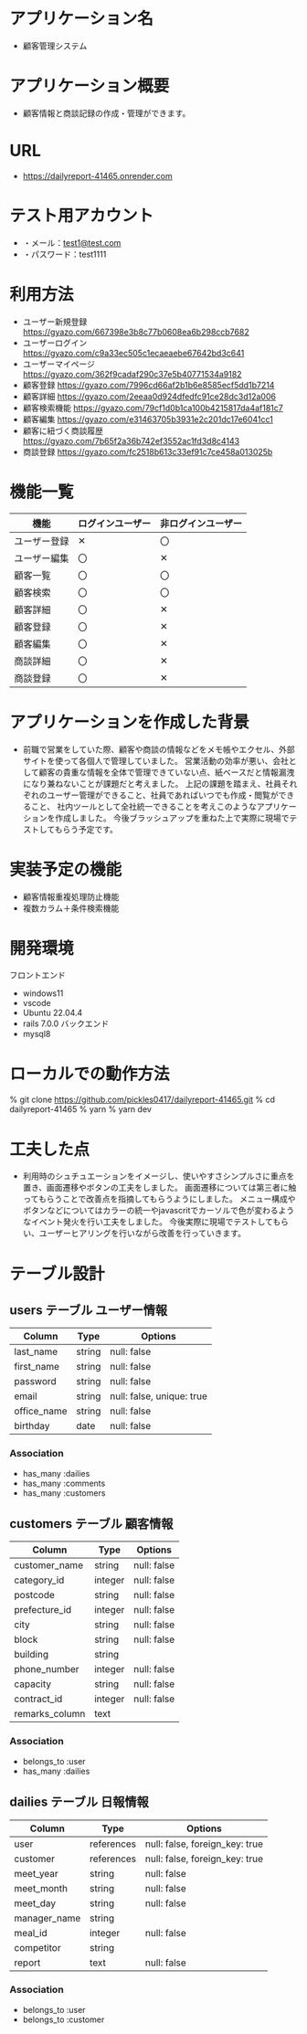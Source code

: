 # アプリケーション名
- 顧客管理システム

# アプリケーション概要
- 顧客情報と商談記録の作成・管理ができます。

# URL
- https://dailyreport-41465.onrender.com

# テスト用アカウント
- ・メール：test1@test.com
- ・パスワード：test1111

# 利用方法
- ユーザー新規登録 https://gyazo.com/667398e3b8c77b0608ea6b298ccb7682
- ユーザーログイン https://gyazo.com/c9a33ec505c1ecaeaebe67642bd3c641
- ユーザーマイページ https://gyazo.com/362f9cadaf290c37e5b40771534a9182
- 顧客登録 https://gyazo.com/7996cd66af2b1b6e8585ecf5dd1b7214
- 顧客詳細 https://gyazo.com/2eeaa0d924dfedfc91ce28dc3d12a006
- 顧客検索機能 https://gyazo.com/79cf1d0b1ca100b4215817da4af181c7
- 顧客編集 https://gyazo.com/e31463705b3931e2c201dc17e6041cc1
- 顧客に紐づく商談履歴 https://gyazo.com/7b65f2a36b742ef3552ac1fd3d8c4143
- 商談登録 https://gyazo.com/fc2518b613c33ef91c7ce458a013025b

# 機能一覧
| 機能               | ログインユーザー| 非ログインユーザー  |
| ------------------ | -------------- | ------------------ |
| ユーザー登録        | ✕             | 〇                 |
| ユーザー編集        | 〇             | ✕                 |
| 顧客一覧            | 〇             | 〇                 |
| 顧客検索            | 〇             | 〇                 |
| 顧客詳細            | 〇             | ✕                 |
| 顧客登録            | 〇             | ✕                 |
| 顧客編集            | 〇             | ✕                 |
| 商談詳細            | 〇             | ✕                 |
| 商談登録            | 〇             | ✕                 |

# アプリケーションを作成した背景
- 前職で営業をしていた際、顧客や商談の情報などをメモ帳やエクセル、外部サイトを使って各個人で管理していました。
営業活動の効率が悪い、会社として顧客の貴重な情報を全体で管理できていない点、紙ベースだと情報漏洩になり兼ねないことが課題だと考えました。
上記の課題を踏まえ、社員それぞれのユーザー管理ができること、社員であればいつでも作成・閲覧ができること、
社内ツールとして全社統一できることを考えこのようなアプリケーションを作成しました。
今後ブラッシュアップを重ねた上で実際に現場でテストしてもらう予定です。


# 実装予定の機能
- 顧客情報重複処理防止機能
- 複数カラム＋条件検索機能

# 開発環境
フロントエンド
- windows11
- vscode
- Ubuntu 22.04.4
- rails 7.0.0
バックエンド
- mysql8

# ローカルでの動作方法
% git clone https://github.com/pickles0417/dailyreport-41465.git
% cd dailyreport-41465
% yarn
% yarn dev

# 工夫した点
- 利用時のシュチュエーションをイメージし、使いやすさシンプルさに重点を置き、画面遷移やボタンの工夫をしました。
画面遷移については第三者に触ってもらうことで改善点を指摘してもらうようにしました。
メニュー構成やボタンなどについてはカラーの統一やjavascritでカーソルで色が変わるようなイベント発火を行い工夫をしました。
今後実際に現場でテストしてもらい、ユーザーヒアリングを行いながら改善を行っていきます。




# テーブル設計

## users テーブル ユーザー情報

| Column              | Type   | Options                   |
| ------------------  | ------ | ------------------------- |
| last_name           | string | null: false               |
| first_name          | string | null: false               |
| password            | string | null: false               |
| email               | string | null: false, unique: true |
| office_name         | string | null: false               |
| birthday            | date   | null: false               |

### Association

- has_many :dailies
- has_many :comments
- has_many :customers


## customers テーブル 顧客情報

| Column           | Type         | Options                         |
| -----------------| ----------   | ------------------------------  |
| customer_name    | string       | null: false                     |
| category_id      | integer      | null: false                     |
| postcode         | string       | null: false                     |
| prefecture_id    | integer      | null: false                     |
| city             | string       | null: false                     |
| block            | string       | null: false                     |
| building         | string       |                                 |
| phone_number     | integer      | null: false                     |
| capacity         | string       | null: false                     |
| contract_id      | integer      | null: false                     |
| remarks_column   | text         |                                 |

### Association

- belongs_to :user
- has_many :dailies


## dailies テーブル 日報情報

| Column         | Type         | Options                        |
| ---------      | ------------ | ------------------------------ |
| user           | references   | null: false, foreign_key: true |
| customer       | references   | null: false, foreign_key: true |
| meet_year      | string       | null: false                    |
| meet_month     | string       | null: false                    |
| meet_day       | string       | null: false                    |
| manager_name   | string       |                                |
| meal_id        | integer      | null: false                    |
| competitor     | string       |                                |
| report         | text         | null: false                    |

### Association

- belongs_to :user
- belongs_to :customer



